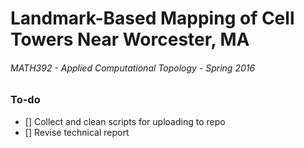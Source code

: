 # Landmark-Based Mapping of Cell Towers Near Worcester, MA
###### MATH392 - Applied Computational Topology - Spring 2016

### To-do
- [] Collect and clean scripts for uploading to repo
- [] Revise technical report
